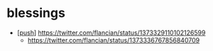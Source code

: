 # blessings

- [[push]] https://twitter.com/flancian/status/1373329110102126599
  - https://twitter.com/flancian/status/1373336767856840709


[//begin]: # "Autogenerated link references for markdown compatibility"
[push]: push "Push"
[//end]: # "Autogenerated link references"